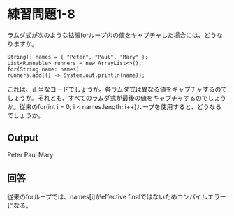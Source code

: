 # 練習問題1-8

ラムダ式が次のような拡張forループ内の値をキャプチャした場合には、どうなりますか。

    String[] names = { "Peter", "Paul", "Mary" };
    List<Runnable> runners = new ArrayList<>();
    for(String name: names)
    runners.add(() -> System.out.println(name));

これは、正当なコードでしょうか。各ラムダ式は異なる値をキャプチャするのでしょうか。それとも、すべてのラムダ式が最後の値をキャプチャするのでしょうか。従来のfor(int i = 0; i < names.length; i++)ループを使用すると、どうなるでしょうか。

## Output

Peter
Paul
Mary

## 回答
従来のforループでは、names[i]がeffective finalではないためコンパイルエラーになる。